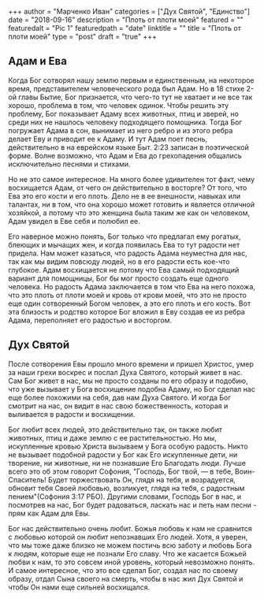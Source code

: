 +++
author = "Мaрченко Иван"
categories = ["Дух Святой", "Единство"]
date = "2018-09-16"
description = "Плоть от плоти моей"
featured = ""
featuredalt = "Pic 1"
featuredpath = "date"
linktitle = ""
title = "Плоть от плоти моей"
type = "post"
draft = "true"
+++
## Адам и Ева

Когда Бог сотворял нашу землю первым и единственным, на некоторое время, представителем человеческого рода был Адам. Но в 18 стихе 2-ой главы Бытие, Бог признается, что чего-то тут не хватает и не все так хорошо, проблема в том, что человек одинок. Чтобы решить эту проблему, Бог показывает Адаму всех животных, птиц и зверей, но среди них не нашлось человеку подходящего помощника. Тогда Бог погружает Адама в сон, вынимает из него ребро и из этого ребра делает Еву и приводит ее к Адаму. И тут Адам поет песнь, действительно в на еврейском языке Быт. 2:23 записан в поэтической форме. Волне возможно, что Адам и Ева до грехопадения общались исключительно песнями и стихами.

Но не это самое интересное. На много более удивителен тот факт, чему восхищается Адам, от чего он действительно в восторге? От того, что Ева это его кости и его плоть. Дело не в ее внешности, навыках или талантах, ни в том, что она хорошо может готовить и является отличной хозяйкой, а потому что это женщина была таким же как он человеком, Адам увидел в Еве себя и полюбил ее.

Его наверное можно понять, Бог только что предлагал ему рогатых, блеющих и мычащих жен, и когда появилась Ева то тут радости нет придела. Нам может казаться, что радость Адама неуместна для нас, так как мы видим повсюду людей, но в его радости есть кое-что глубокое. Адам восхищается не потому что Ева самый подходящий вариант для помощницы, Бог бы мог просто создать еще одного человека. Но радость Адама заключается в том что Ева на него похожа, что это плоть от плоти моей и кровь от крови моей, что это не просто еще один сотворенный Богом человек, а это его плоть и его кость. Вот эта близость и родство которое Бог вложил в Еву создав ее из ребра Адама, переполняет его радостью и восторгом.

## Дух Святой

После сотворения Евы прошло много времени и пришел Христос, умер за наши грехи воскрес и послал Духа Святого, который живет в нас. Сам Бог живет в нас, мы не просто созданы по его образу и подобию, что уже вызывает у Бога восхищение подобна Адаму, но Бог сделал нас еще более похожими на себя, дав нам Духа Святого. И когда Бог смотрит на нас, он видит в нас свою божественность, которая и выливается в радости и восхищении.

Бог любит всех людей, это действительно так, он также любит животных, птиц и даже землю с ее растительностью. Но мы, искупленные кровью Христа вызываем у Бога особую радость. Никто не вызывает подобной радости у Бог как Его искупленные дети, ни творение, ни животные, ни не познавшие Его Благодать люди. Лучше всего это об этом говорит Софония, "Господь, Бог твой, — в тебе, Воин-Спаситель! Будет торжествовать Он, глядя на тебя, и возрадуется, обновит тебя Своей любовью, возликует, глядя на тебя, с радостным пением"(Софония 3:17 РБО). Другими словами, Господь Бог в нас, и посмотрев на нас, Бог будет радоваться, ласкать нас и петь нам песни - прям как Адам для Евы.

Бог нас действительно очень любит. Божья любовь к нам не сравнится с любовью которой он любит непознавших Его людей. Хотя, я уверен, что мы тоже даже близко не можем постичь всю заботу и любовь Бога к людям, которые еще не познали Его славу. Что же касается Божьей любви к нам, то это совсем иной уровень, который невозможно понять. И самое интересное, что это все сделал Бог, создал нас по своему образу, отдал Сына своего на смерть, чтобы в нас жил Дух Святой и чтобы Он нами еще сильней восхищался.
